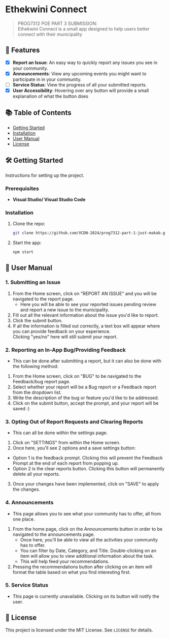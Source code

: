 # Ethekwini Connect

> PROG7312 POE PART 3 SUBMISSION:  
> Ethekwini Connect is a small app designed to help users better connect with their municipality

## 🚀 Features

- [x] **Report an Issue**: An easy way to quickly report any issues you see in your community.
- [x] **Announcements**: View any upcoming events you might want to participate in in your community.
- [ ] **Service Status**: View the progress of all your submitted reports.
- [x] **User Accessibility**: Hovering over any button will provide a small explanation of what the button does

## 📚 Table of Contents

- [Getting Started](#getting-started)
- [Installation](#installation)
- [User Manual](#user-manual)
- [License](#license)

## 🛠️ Getting Started

Instructions for setting up the project.

### Prerequisites
- **Visual Studio/ Visual Studio Code**

### Installation
1. Clone the repo:
    ```bash
    git clone https://github.com/VCDN-2024/prog7312-part-1-just-makab.git
    ```
2. Start the app:
    ```bash
    npm start
    ```

## 📙 User Manual

### 1. Submitting an Issue

1. From the Home screen, click on "REPORT AN ISSUE" and you will be navigated to the report page.
   - Here you will be able to see your reported issues pending review and report a new issue to the municipality.
2. Fill out all the relevant information about the issue you'd like to report.
3. Click the submit button.
4. If all the information is filled out correctly, a text box will appear where you can provide feedback on your experience.  
   Clicking "yes/no" here will still submit your report.

### 2. Reporting an In-App Bug/Providing Feedback

- This can be done after submitting a report, but it can also be done with the following method:

1. From the Home screen, click on "BUG" to be navigated to the Feedback/bug report page.
2. Select whether your report will be a Bug report or a Feedback report from the dropdown list.
3. Write the description of the bug or feature you'd like to be addressed.
4. Click on the submit button, accept the prompt, and your report will be saved :)

### 3. Opting Out of Report Requests and Clearing Reports

- This can all be done within the settings page.

1. Click on "SETTINGS" from within the Home screen.
2. Once here, you'll see 2 options and a save settings button:
  - Option 1 is the feedback prompt. Clicking this will prevent the Feedback Prompt at the end of each report from popping up.
  - Option 2 is the clear reports button. Clicking this button will permanently delete all your reports.
3. Once your changes have been implemented, click on "SAVE" to apply the changes.

### 4. Announcements

- This page allows you to see what your community has to offer, all from one place.

1. From the home page, click on the Announcements button in order to be navigated to the announcements page.
   - Once here, you'll be able to view all the activities your community has to offer.
   - You can filter by Date, Category, and Title. Double-clicking on an item will allow you to view additional information about the task.
   - This will help feed your recommendations.
2. Pressing the recommendations button after clicking on an item will format the table based on what you find interesting first.

### 5. Service Status

- This page is currently unavailable. Clicking on its button will notify the user.

## 📄 License

This project is licensed under the MIT License. See `LICENSE` for details.
